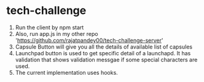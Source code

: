 # tech-challenge
1) Run the client by npm start
2) Also, run app.js in my other repo 'https://github.com/rajatpandey00/tech-challenge-server'
3) Capsule Button will give you all the details of available list of capsules
4) Launchpad button is used to get specific detail of a launchapd. It has validation that shows validation messgae if some special characters are used.
5) The current implementation uses hooks.

